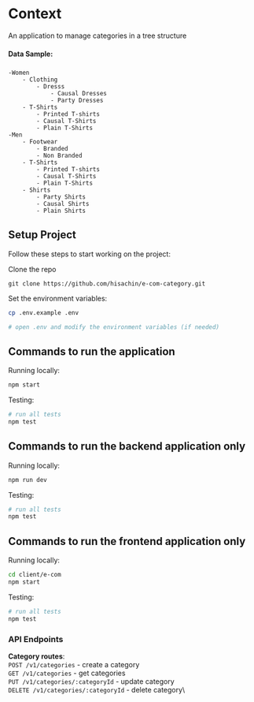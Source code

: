 # Context

An application to manage categories in a tree structure

#### Data Sample:
##### 
    -Women
        - Clothing
            - Dresss
                - Causal Dresses
                - Party Dresses
        - T-Shirts
            - Printed T-shirts
            - Causal T-Shirts
            - Plain T-Shirts
    -Men
        - Footwear
            - Branded
            - Non Branded
        - T-Shirts
            - Printed T-shirts
            - Causal T-Shirts
            - Plain T-Shirts
        - Shirts
            - Party Shirts
            - Causal Shirts
            - Plain Shirts


## Setup Project

Follow these steps to start working on the project:

Clone the repo

```
git clone https://github.com/hisachin/e-com-category.git

```

Set the environment variables:

```bash
cp .env.example .env

# open .env and modify the environment variables (if needed)
```


## Commands to run the application

Running locally:

```bash
npm start
```

Testing:

```bash
# run all tests
npm test

```

## Commands to run the backend application only

Running locally:

```bash
npm run dev
```

Testing:

```bash
# run all tests
npm test

```

## Commands to run the frontend application only

Running locally:

```bash
cd client/e-com
npm start
```

Testing:

```bash
# run all tests
npm test

```

### API Endpoints

**Category routes**:\
`POST /v1/categories` - create a category\
`GET /v1/categories` - get categories\
`PUT /v1/categories/:categoryId` - update category\
`DELETE /v1/categories/:categoryId` - delete category\